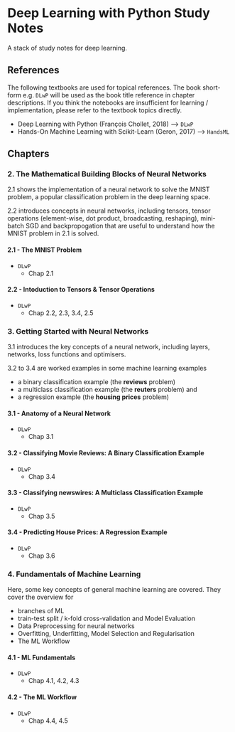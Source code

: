 # Deep Learning with Python Study Notes
A stack of study notes for deep learning.
## References
The following textbooks are used for topical references. The book short-form e.g. `DLwP` will be used as the book title reference in chapter descriptions. If you think the notebooks are insufficient for learning / implementation, please refer to the textbook topics directly.

- Deep Learning with Python (François Chollet, 2018) --> `DLwP`
- Hands-On Machine Learning with Scikit-Learn (Geron, 2017) --> `HandsML`

## Chapters

### 2. The Mathematical Building Blocks of Neural Networks
2.1 shows the implementation of a neural network to solve the MNIST problem, a popular classification problem in the deep learning space.

2.2 introduces concepts in neural networks, including tensors, tensor operations (element-wise, dot product, broadcasting, reshaping), mini-batch SGD and backpropogation that are useful to understand how the MNIST problem in 2.1 is solved.
#### 2.1 - The MNIST Problem
- `DLwP`
    - Chap 2.1
#### 2.2 - Intoduction to Tensors & Tensor Operations
- `DLwP`
    - Chap 2.2, 2.3, 3.4, 2.5
    
### 3. Getting Started with Neural Networks
3.1 introduces the key concepts of a neural network, including layers, networks, loss functions and optimisers.

3.2 to 3.4 are worked examples in some machine learning examples 

- a binary classification example (the **reviews** problem)
- a multiclass classification example (the **reuters** problem) and 
- a regression example (the **housing prices** problem)
#### 3.1 - Anatomy of a Neural Network
- `DLwP`
    - Chap 3.1
#### 3.2 - Classifying Movie Reviews: A Binary Classification Example
- `DLwP`
    - Chap 3.4
#### 3.3 - Classifying newswires: A Multiclass Classification Example
- `DLwP`
    - Chap 3.5 
#### 3.4 - Predicting House Prices: A Regression Example
- `DLwP`
    - Chap 3.6
    
### 4. Fundamentals of Machine Learning
Here, some key concepts of general machine learning are covered. They cover the overview for 
- branches of ML
- train-test split / k-fold cross-validation and Model Evaluation
- Data Preprocessing for neural networks
- Overfitting, Underfitting, Model Selection and Regularisation
- The ML Workflow

#### 4.1 - ML Fundamentals
- `DLwP`
    - Chap 4.1, 4.2, 4.3
    
#### 4.2 - The ML Workflow
- `DLwP`
    - Chap 4.4, 4.5